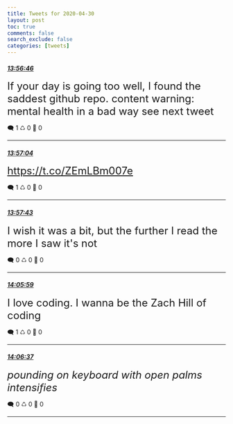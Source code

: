 ```yaml
---
title: Tweets for 2020-04-30
layout: post
toc: true
comments: false
search_exclude: false
categories: [tweets]
---
```



#### <a href = "https://twitter.com/deepfates/status/1255949235196854272">*13:56:46*</a>

<font size="5">If your day is going too well, I found the saddest github repo.  content warning: mental health in a bad way  see next tweet</font>



🗨️ 1 ♺ 0 🤍  0   

---
    
#### <a href = "https://twitter.com/deepfates/status/1255949311214403585">*13:57:04*</a>

<font size="5"> https://t.co/ZEmLBm007e</font>



🗨️ 1 ♺ 0 🤍  0   

---
    
#### <a href = "https://twitter.com/deepfates/status/1255949472351174656">*13:57:43*</a>

<font size="5">I wish it was a bit, but the further I read the more I saw it's not</font>



🗨️ 0 ♺ 0 🤍  0   

---
    
#### <a href = "https://twitter.com/deepfates/status/1255951554089189382">*14:05:59*</a>

<font size="5">I love coding. I wanna be the Zach Hill of coding</font>



🗨️ 1 ♺ 0 🤍  0   

---
    
#### <a href = "https://twitter.com/deepfates/status/1255951712151625730">*14:06:37*</a>

<font size="5">*pounding on keyboard with open palms intensifies*</font>



🗨️ 0 ♺ 0 🤍  0   

---
    
            
